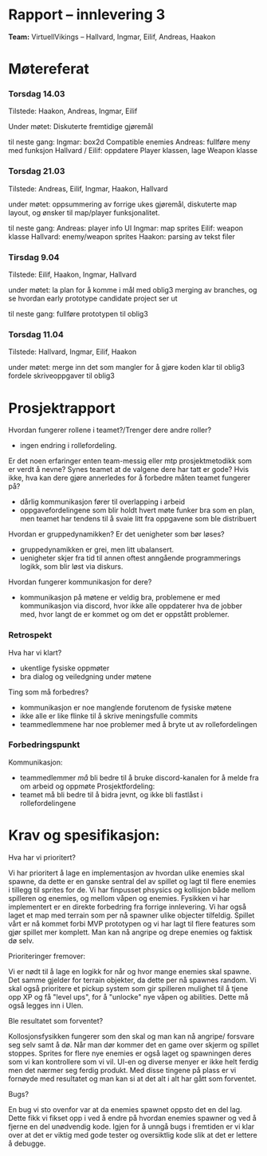 # Rapport – innlevering 3
**Team:** VirtuellVikings – Hallvard, Ingmar, Eilif, Andreas, Haakon

# Møtereferat

### Torsdag 14.03
Tilstede: Haakon, Andreas, Ingmar, Eilif

Under møtet:
Diskuterte fremtidige gjøremål

til neste gang:
Ingmar: box2d Compatible enemies
Andreas: fullføre meny med funksjon
Hallvard / Eilif: oppdatere Player klassen, lage Weapon klasse

### Torsdag 21.03
Tilstede: Andreas, Eilif, Ingmar, Haakon, Hallvard

under møtet:
oppsummering av forrige ukes gjøremål, diskuterte map layout, og ønsker til map/player funksjonalitet.

til neste gang:
Andreas: player info UI
Ingmar: map sprites
Eilif: weapon klasse
Hallvard: enemy/weapon sprites
Haakon: parsing av tekst filer

### Tirsdag 9.04
Tilstede: Eilif, Haakon, Ingmar, Hallvard

under møtet:
la plan for å komme i mål med oblig3
merging av branches, og se hvordan early prototype candidate project ser ut

til neste gang:
fullføre prototypen til oblig3

### Torsdag 11.04
Tilstede: Hallvard, Ingmar, Eilif, Haakon

under møtet:
merge inn det som mangler for å gjøre koden klar til oblig3
fordele skriveoppgaver til oblig3

# Prosjektrapport

Hvordan fungerer rollene i teamet?/Trenger dere andre roller?
* ingen endring i rollefordeling.

Er det noen erfaringer enten team-messig eller mtp prosjektmetodikk som er verdt å nevne? Synes teamet at de valgene dere har tatt er gode? Hvis ikke, hva kan dere gjøre annerledes for å forbedre måten teamet fungerer på?
* dårlig kommunikasjon fører til overlapping i arbeid
* oppgavefordelingene som blir holdt hvert møte funker bra som en plan, men teamet har tendens til å svaie litt fra oppgavene som ble distribuert

Hvordan er gruppedynamikken? Er det uenigheter som bør løses?
* gruppedynamikken er grei, men litt ubalansert.
* uenigheter skjer fra tid til annen oftest anngående programmerings logikk, som blir løst via diskurs.

Hvordan fungerer kommunikasjon for dere?
* kommunikasjon på møtene er veldig bra, problemene er med kommunikasjon via discord, hvor ikke alle oppdaterer hva de jobber med, hvor langt de er kommet og om det er oppstått problemer.

### Retrospekt

Hva har vi klart?
* ukentlige fysiske oppmøter
* bra dialog og veiledgning under møtene

Ting som må forbedres?
* kommunikasjon er noe manglende forutenom de fysiske møtene
* ikke alle er like flinke til å skrive meningsfulle commits
* teammedlemmene har noe problemer med å bryte ut av rollefordelingen

### Forbedringspunkt
Kommunikasjon:
* teammedlemmer *må* bli bedre til å bruke discord-kanalen for å melde fra om arbeid og oppmøte
  Prosjektfordeling:
* teamet må bli bedre til å bidra jevnt, og ikke bli fastlåst i rollefordelingene


# Krav og spesifikasjon:
Hva har vi prioritert?

Vi har prioritert å lage en implementasjon av hvordan ulike enemies 
skal spawne, da dette er en ganske sentral del av spillet og lagt til flere enemies i tillegg til sprites for de.
Vi har finpusset phsysics og kollisjon både mellom spilleren og enemies, og mellom våpen og enemies. Fysikken 
vi har implementert er en direkte forbedring fra forrige innlevering. 
Vi har også laget et map med terrain som per nå spawner ulike objecter tilfeldig.
Spillet vårt er nå kommet forbi MVP prototypen og vi har lagt til flere features som gjør spillet mer komplett.
Man kan nå angripe og drepe enemies og faktisk dø selv. 

Prioriteringer fremover:

Vi er nødt til å lage en logikk for når og hvor mange enemies skal spawne. 
Det samme gjelder for terrain objekter, da dette per nå spawnes random. Vi 
skal også prioritere et pickup system som gir spilleren mulighet til å tjene
opp XP og få "level ups", for å "unlocke" nye våpen og abilities.
Dette må også legges inn i UIen.


Ble resultatet som forventet?

Kollosjonsfysikken fungerer som den skal 
og man kan nå angripe/ forsvare seg selv samt å dø. 
Når man dør kommer det en game over skjerm og spillet stoppes. 
Sprites for flere nye enemies er også laget og spawningen deres som vi kan
kontrollere som vi vil. UI-en og diverse menyer er ikke helt ferdig men det nærmer seg ferdig produkt. 
Med disse tingene på plass er vi fornøyde med resultatet og man kan si at 
det alt i alt har gått som forventet.

Bugs? 

En bug vi sto ovenfor var at da enemies spawnet oppsto det en del lag.
Dette fikk vi fikset opp i ved å endre på hvordan enemies spawner og ved 
å fjerne en del unødvendig kode. Igjen for å unngå bugs i fremtiden er vi klar 
over at det er viktig med gode tester og oversiktlig kode slik at det er 
lettere å debugge.


